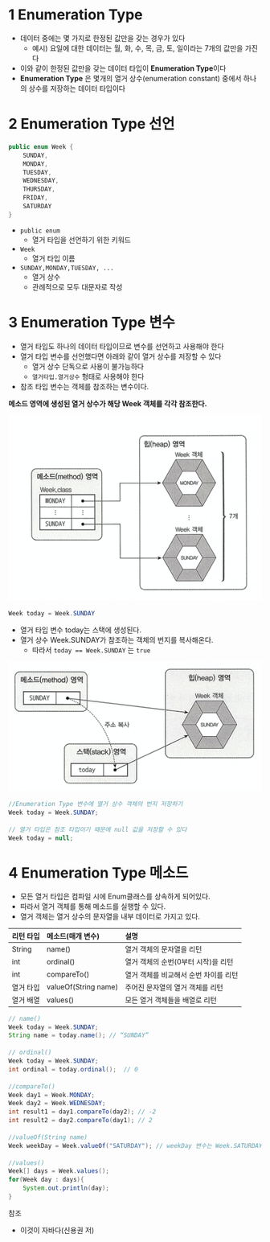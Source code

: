 # 1 Enumeration Type

* 데이터 중에는 몇 가지로 한정된 값만을 갖는 경우가 있다
  * 예시) 요일에 대한 데이터는 월, 화, 수, 목, 금, 토, 일이라는 7개의 값만을 가진다
* 이와 같이 한정된 값만을 갖는 데이터 타입이 **Enumeration Type**이다
* **Enumeration Type** 은 몇개의 열거 상수(enumeration constant) 중에서 하나의 상수를 저장하는 데이터 타입이다



# 2 Enumeration Type 선언

```java
public enum Week {
    SUNDAY,
    MONDAY,
    TUESDAY,
    WEDNESDAY,
    THURSDAY,
    FRIDAY,
    SATURDAY
}
```

* `public enum`
  * 열거 타입을 선언하기 위한 키워드
* `Week`
  * 열거 타입 이름
* `SUNDAY,MONDAY,TUESDAY, ...`
  * 열거 상수
  * 관례적으로 모두 대문자로 작성

# 3 Enumeration Type 변수

*  열거 타입도 하나의 데이터 타입이므로 변수를 선언하고 사용해야 한다
* 열거 타입 변수를 선언했다면 아래와 같이 열거 상수를 저장할 수 있다
  * 열거 상수 단독으로 사용이 불가능하다
  * `열거타입.열거상수` 형태로 사용해야 한다
*  참조 타입 변수는 객체를 참조하는 변수이다.

**메소드 영역에 생성된 열거 상수가 해당 Week 객체를 각각 참조한다.**

<img src="./images/enum.png" alt="enum" style="zoom:50%;" />



```java
Week today = Week.SUNDAY
```

* 열거 타입 변수 today는 스택에 생성된다.
* 열거 상수 Week.SUNDAY가 참조하는 객체의 번지를 복사해온다.
  * 따라서 `today == Week.SUNDAY` 는 `true`

<img src="./images/enum2.png" alt="enum" style="zoom:50%;" />



```java
//Enumeration Type 변수에 열거 상수 객체의 번지 저장하기
Week today = Week.SUNDAY;

// 열거 타입은 참조 타입이기 때문에 null 값을 저장할 수 있다
Week today = null;
```



# 4 Enumeration Type 메소드

* 모든 열거 타입은 컴파일 시에 Enum클래스를 상속하게 되어있다.
* 따라서 열거 객체를 통해 메소드를 실행할 수 있다.
* 열거 객체는 열거 상수의 문자열을 내부 데이터로 가지고 있다.

| 리턴 타입 | 메소드(매개 변수)    | 설명                                  |
| :-------- | :------------------- | :------------------------------------ |
| String    | name()               | 열거 객체의 문자열을 리턴             |
| int       | ordinal()            | 열거 객체의 순번(0부터 시작)을 리턴   |
| int       | compareTo()          | 열거 객체를 비교해서 순번 차이를 리턴 |
| 열거 타입 | valueOf(String name) | 주어진 문자열의 열거 객체를 리턴      |
| 열거 배열 | values()             | 모든 열거 객체들을 배열로 리턴        |

```java
// name()
Week today = Week.SUNDAY;
String name = today.name(); // “SUNDAY”

// ordinal()
Week today = Week.SUNDAY;
int ordinal = today.ordinal();	// 0

//compareTo()
Week day1 = Week.MONDAY;
Week day2 = Week.WEDNESDAY;
int result1 = day1.compareTo(day2); // -2
int result2 = day2.compareTo(day1); // 2

//valueOf(String name)
Week weekDay = Week.valueOf("SATURDAY"); // weekDay 변수는 Week.SATURDAY 열거 객체를 참조하게 된다.

//values()
Week[] days = Week.values();
for(Week day : days){
    System.out.println(day);
}
```



참조

* 이것이 자바다(신용권 저)

